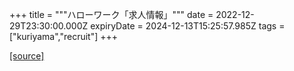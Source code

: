 +++
title = """ハローワーク「求人情報」"""
date = 2022-12-29T23:30:00.000Z
expiryDate = 2024-12-13T15:25:57.985Z
tags = ["kuriyama","recruit"]
+++


[[source]](https://www.town.kuriyama.hokkaido.jp/soshiki/51/20382.html)
